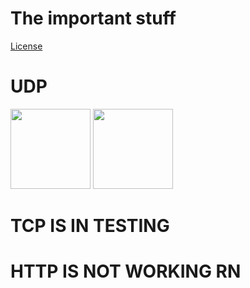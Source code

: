 # The important stuff
[License](https://github.com/transcrimee/FurFex-multi-purpose-tools-WIP/blob/main/LICENSE)
# UDP 
<img src="https://github.com/transcrimee/FurFex-multi-purpose-tools-WIP/blob/Unsure/screenshots/Ca3113221ture.JPG" height="128">
<img src="https://github.com/transcrimee/FurFex-multi-purpose-tools-WIP/blob/Unsure/screenshots/Cap2231ture.JPG" height="128">

# TCP IS IN TESTING

# HTTP IS NOT WORKING RN


